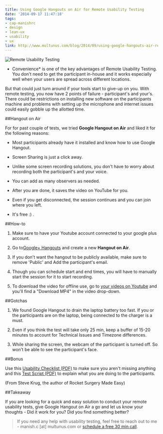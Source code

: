 ```yaml
---
title: Using Google Hangouts on Air for Remote Usability Testing
date: '2014-09-17 11:47:18'
tags:
- cap-manishrc
- design
- lean-ux
- usability
- ux
link: http://www.multunus.com/blog/2014/09/using-google-hangouts-air-remote-usability-testing/
---
```


![Remote Usability Testing](http://www.multunus.com/wp-content/uploads/2014/09/6963131702_a1037a4a0f_b-e1410934533354.jpg)

* Convenience*  is one of the key advantages of Remote Usability Testing. You don't need to get the participant in-house and it works especially well when your users are spread across different locations.

But that could just turn around if your tools start to give-up on you. With remote testing, you now have 2 points of failure - participant's and your's. There could be restrictions on installing new software on the participants machine and problems with setting up the microphone and internet issues could easily gobble up the allotted time.


##Hangout on Air


For for past couple of tests, we tried **Google Hangout on Air** and liked it for the following reasons:


*  Most participants already have it installed and know how to use Google Hangout.

    
*  Screen Sharing is just a click away.

    
*  Unlike some screen recording solutions, you don't have to worry about recording both the participant's and your voice.

    
*  You can add as many observers as needed.

    
*  After you are done, it saves the video on YouTube for you.

    
*  Even if you get disconnected, the session continues and you can join where you left.

    
*  It's free :) .


##How-to



1. Make sure to have your Youtube account connected to your google plus account.

    
2. Go to[Google+ Hangouts](https://plus.google.com/hangouts/onair) and create a new **Hangout on Air**.

    
3. If you don't want the hangout to be publicly available, make sure to remove 'Public' and Add the participant's email.

    
4. Though you can schedule start and end times, you will have to manually start the session for it to start recording.

    
5. To download the video for offline use, go to [your videos on Youtube](https://www.youtube.com/my_videos) and you'll find a "Download MP4" in the video drop-down.


##Gotchas



1. We found Google Hangout to drain the laptop battery too fast. If you or the participants are on the laptop, being connected to the charger is a must.

    
2. Even if you think the test will take only 25 min, keep a buffer of 15-20 minutes to account for Technical Issues and Timezone differences.

    
3. While sharing the screen, the webcam of the participant is turned off. So won't be able to see the participant's face.


##Bonus


Use this [Usability Checklist (PDF)](http://sensible.com/downloads/checklists.pdf) to make sure you aren't missing anything and this [Test Script (PDF)](http://sensible.com/downloads/test-script.pdf) to explain what you are doing to the participants.

(From Steve Krug, the author of Rocket Surgery Made Easy)


##Takeaway


If you are looking for a quick and easy solution to conduct your remote usability tests, give Google Hangout on Air a go and let us know your thoughts - 
Did it work for you? Did you find something better?


> If you need any help with usability testing, feel free to reach out to me - manish.c [at] multunus.com or [schedule a free 30 min call](https://www.sohelpful.me/manishrc).
